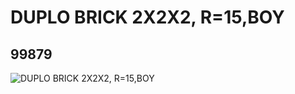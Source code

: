 # DUPLO BRICK 2X2X2, R=15,BOY
## 99879
![DUPLO BRICK 2X2X2, R=15,BOY](https://lc-www-live-s.legocdn.com/media/bricks/5/2/4654459.jpg)